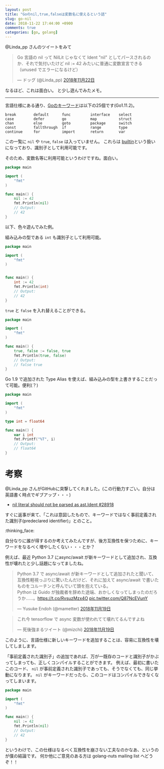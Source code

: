 ```yaml
---
layout: post
title: "Goのnil,true,falseは変数名に使えるという話"
slug: go-nil
date: 2018-11-22 17:44:00 +0900
comments: true
categories: [go, golang]
---
```


@Linda_pp さんのツイートをみて

<blockquote class="twitter-tweet" data-lang="ja"><p lang="ja" dir="ltr">Go 言語の nil って NilLit じゃなくて Ident &quot;nil&quot; としてパースされるのか．それで気付いたけど nil := 42 みたいに普通に変数宣言できる（unused でエラーになるけど）</p>&mdash; ドッグ (@Linda_pp) <a href="https://twitter.com/Linda_pp/status/1065447785166565378?ref_src=twsrc%5Etfw">2018年11月22日</a></blockquote>
<script async src="https://platform.twitter.com/widgets.js" charset="utf-8"></script>

なるほど、これは面白い。
と少し遊んでみたメモ。

-----

言語仕様にある通り、[Goのキーワード](https://golang.org/ref/spec#Keywords)は以下の25個です(Go1.11.2)。

```
break        default      func         interface    select
case         defer        go           map          struct
chan         else         goto         package      switch
const        fallthrough  if           range        type
continue     for          import       return       var
```

この一覧に `nil` や `true`, `false` は入っていません。
これらは [builtin](https://golang.org/pkg/builtin/)という扱いになっており、識別子として利用可能です。

そのため、変数名等に利用可能というわけですね。面白い。

```go
package main

import (
	"fmt"
)

func main() {
	nil := 42
	fmt.Println(nil)
	// Output:
	// 42
}
```

以下、色々遊んでみた例。

組み込みの型である `int` も識別子として利用可能。

```go
package main

import (
	"fmt"
)


func main() {
	int := 42
	fmt.Println(int)
	// Output:
	// 42
}
```

`true` と `false` を入れ替えることができる。

```go
package main

import (
	"fmt"
)

func main() {
	true, false := false, true
	fmt.Println(true, false)
	// Output:
	// false true
}
```

Go 1.9 で追加された Type Alias を使えば、組み込みの型を上書きすることだって可能。便利(？)

```go
package main

import (
	"fmt"
)

type int = float64

func main() {
	var i int
	fmt.Printf("%T", i)
	// Output:
	// float64
}
```

# 考察

@Linda_pp さんがGitHubに突撃してくれました。(この行動力すごい。自分は英語書く時点でギブアップ・・・)

- [nil literal should not be parsed as ast.Ident #28918](https://github.com/golang/go/issues/28918)

すぐに返事が来て、「これは意図したもので、キーワードではなく事前定義された識別子(predeclared identifier)」とのこと。

:thinking_face:

自分なりに誰が得するのか考えてみたんですが、後方互換性を保つために、キーワードをなるべく増やしたくない・・・とか？

例えば、最近 Python 3.7 にasync/await が新キーワードとして追加され、互換性が壊れたと少し話題になってましたね。

<blockquote class="twitter-tweet" data-lang="ja"><p lang="ja" dir="ltr">Python 3.7 で async/await が新キーワードとして追加されたと聞いて、互換性軽視っぷりに驚いたんだけど、それに加えて async/await で書いたものをコルーチンと呼んでいて頭を抱えている。<br>Python は Guido が独裁者を辞めた途端、おかしくなってしまったのだろうか……。<a href="https://t.co/RvsuzMzx4O">https://t.co/RvsuzMzx4O</a> <a href="https://t.co/Q87NcEVunY">pic.twitter.com/Q87NcEVunY</a></p>&mdash; Yusuke Endoh (@mametter) <a href="https://twitter.com/mametter/status/1064367829393170432?ref_src=twsrc%5Etfw">2018年11月19日</a></blockquote>
<script async src="https://platform.twitter.com/widgets.js" charset="utf-8"></script>

<blockquote class="twitter-tweet" data-lang="ja"><p lang="ja" dir="ltr">これ今 tensorflow で async 変数が使われてて壊れてるんですよね</p>&mdash; 死後強まるツイート (@mizchi) <a href="https://twitter.com/mizchi/status/1064368453358776320?ref_src=twsrc%5Etfw">2018年11月19日</a></blockquote>
<script async src="https://platform.twitter.com/widgets.js" charset="utf-8"></script>

このように、言語仕様に新しいキーワードを追加することは、容易に互換性を壊してしまします。

「事前定義された識別子」の追加であれば、万が一既存のコードと識別子がかぶってしまっても、正しくコンパイルすることができます。
例えば、最初に書いたこのコード、 `nil` が事前定義された識別子であっても、そうでなくても、同じ挙動になります。
`nil` がキーワードだったら、このコードはコンパイルできなくなってしまいます。

```go
package main

import (
	"fmt"
)

func main() {
	nil := 42
	fmt.Println(nil)
	// Output:
	// 42
}
```

というわけで、この仕様はなるべく互換性を崩さない工夫なのかなあ、というのが僕の結論です。
何か他にご意見のある方は golang-nuts mailing list へどうぞ！！
